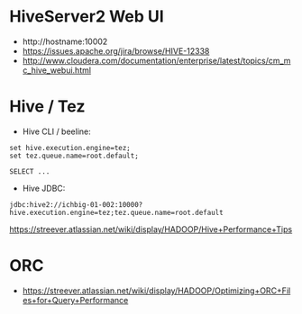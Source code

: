 # HiveServer2 Web UI
- http://hostname:10002
- https://issues.apache.org/jira/browse/HIVE-12338
- http://www.cloudera.com/documentation/enterprise/latest/topics/cm_mc_hive_webui.html

# Hive / Tez
- Hive CLI / beeline:
```
set hive.execution.engine=tez;
set tez.queue.name=root.default;

SELECT ...
```
- Hive JDBC:
```
jdbc:hive2://ichbig-01-002:10000?hive.execution.engine=tez;tez.queue.name=root.default
```

​https://streever.atlassian.net/wiki/display/HADOOP/Hive+Performance+Tips

# ORC
- https://streever.atlassian.net/wiki/display/HADOOP/Optimizing+ORC+Files+for+Query+Performance